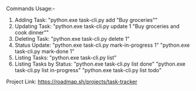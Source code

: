 Commands Usage:-
1. Adding Task: "python.exe task-cli.py add "Buy groceries""
2. Updating Task: "python.exe task-cli.py update 1 "Buy groceries and cook dinner""
3. Deleting Task: "python.exe task-cli.py delete 1"
4. Status Update: "python.exe task-cli.py mark-in-progress 1"
                  "python.exe task-cli.py mark-done 1"
5. Listing Tasks: "python.exe task-cli.py list"
6. Listing Tasks by Status: "python.exe task-cli.py list done"
                            "python.exe task-cli.py list in-progress"
                            "python.exe task-cli.py list todo"

Project Link: https://roadmap.sh/projects/task-tracker